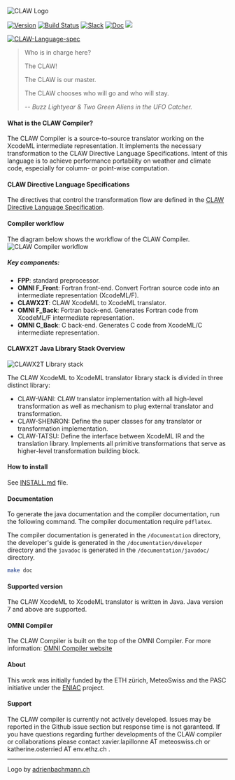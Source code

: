 ![CLAW Logo](resources/logo_full_black.png)

<a target="_blank" href="http://semver.org">![Version](https://img.shields.io/badge/Version-2.1-lightgray.svg)</a> [![Build Status](https://travis-ci.org/claw-project/claw-compiler.svg?branch=master)](https://travis-ci.org/claw-project/claw-compiler)
<a target="_blank" href="https://claw-compiler.slack.com/">![Slack](https://img.shields.io/badge/Collab-Slack-yellow.svg)</a>
<a target="_blank" href="https://claw-project.github.io/">![Doc](https://img.shields.io/badge/Documentation-link-lightgray.svg)</a>
![](https://img.shields.io/spack/v/claw.svg)

<a target="_blank" href="https://github.com/claw-project/claw-language-specification/blob/master/claw_language_specifications.pdf">![CLAW-Language-spec](https://img.shields.io/badge/CLAW_Language-2.0.1-blue.svg)</a>


> Who is in charge here?
>
> The CLAW!
>
> The CLAW is our master.
>
> The CLAW chooses who will go and who will stay.
>
> -- <cite>Buzz Lightyear & Two Green Aliens in the UFO Catcher.</cite>


#### What is the CLAW Compiler?
The CLAW Compiler is a source-to-source translator working on the XcodeML
intermediate representation. It implements the necessary transformation to the
CLAW Directive Language Specifications.
Intent of this language is to achieve performance portability on weather and
climate code, especially for column- or point-wise computation.

#### CLAW Directive Language Specifications
The directives that control the transformation flow are defined in the
[CLAW Directive Language Specification](https://github.com/claw-project/claw-language-specification).

#### Compiler workflow
The diagram below shows the workflow of the CLAW Compiler.
![CLAW Compiler workflow](resources/clawfc_workflow.png)

##### Key components:
* **FPP**: standard preprocessor.
* **OMNI F_Front**: Fortran front-end. Convert Fortran source code into an
  intermediate representation (XcodeML/F).
* **CLAWX2T**: CLAW XcodeML to XcodeML translator.
* **OMNI F_Back**: Fortran back-end. Generates Fortran code from XcodeML/F
  intermediate representation.
* **OMNI C_Back**: C back-end. Generates C code from XcodeML/C
  intermediate representation.


#### CLAWX2T Java Library Stack Overview

![CLAWX2T Library stack](resources/clawx2t_stack.png)

The CLAW XcodeML to XcodeML translator library stack is divided in three
distinct library:

* CLAW-WANI: CLAW translator implementation with all high-level transformation
  as well as mechanism to plug external translator and transformation.
* CLAW-SHENRON: Define the super classes for any translator or transformation
  implementation.
* CLAW-TATSU: Define the interface between XcodeML IR and the translation
  library. Implements all primitive transformations that serve as higher-level
  transformation building block.


#### How to install
See [INSTALL.md](./INSTALL.md) file.


#### Documentation
To generate the java documentation and the compiler documentation, run the
following command. The compiler documentation require `pdflatex`.

The compiler documentation is generated in the `/documentation` directory, the
developer's guide is generated in the `/documentation/developer` directory and
the `javadoc` is generated in the `/documentation/javadoc/` directory.

```bash
make doc
```

#### Supported version
The CLAW XcodeML to XcodeML translator is written in Java. Java version 7 and
above are supported.


#### OMNI Compiler
The CLAW Compiler is built on the top of the OMNI Compiler. For more
information: [OMNI Compiler website](http://omni-compiler.org)


#### About
This work was initially funded by the ETH zürich, MeteoSwiss and the PASC
initiative under the [ENIAC](http://www.pasc-ch.org/projects/2017-2020/eniac/)
project.

#### Support
The CLAW compiler is currently not actively developed. Issues may be reported in the Github 
issue section but response time is not garanteed.
If you have questions regarding further developments of the CLAW compiler or collaborations
please contact xavier.lapillonne AT meteoswiss.ch or katherine.osterried AT env.ethz.ch .

---
Logo by [adrienbachmann.ch](http://www.adrienbachmann.ch)
